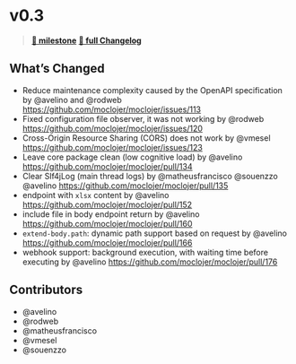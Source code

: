 # v0.3

> **[🎯 milestone](https://github.com/moclojer/moclojer/milestone/2?closed=1)**
> **[🔖 full Changelog](https://github.com/moclojer/moclojer/commits/v0.3)**

## What’s Changed

* Reduce maintenance complexity caused by the OpenAPI specification by @avelino and @rodweb <https://github.com/moclojer/moclojer/issues/113>
* Fixed configuration file observer, it was not working by @rodweb <https://github.com/moclojer/moclojer/issues/120>
* Cross-Origin Resource Sharing (CORS) does not work by @vmesel <https://github.com/moclojer/moclojer/issues/123>
* Leave core package clean (low cognitive load) by @avelino <https://github.com/moclojer/moclojer/pull/134>
* Clear Slf4jLog (main thread logs) by @matheusfrancisco @souenzzo @avelino <https://github.com/moclojer/moclojer/pull/135>
* endpoint with `xlsx` content by @avelino <https://github.com/moclojer/moclojer/pull/152>
* include file in body endpoint return by @avelino <https://github.com/moclojer/moclojer/pull/160>
* `extend-body.path`: dynamic path support based on request by @avelino <https://github.com/moclojer/moclojer/pull/166>
* webhook support: background execution, with waiting time before executing by @avelino <https://github.com/moclojer/moclojer/pull/176>

## Contributors

* @avelino
* @rodweb
* @matheusfrancisco
* @vmesel
* @souenzzo
